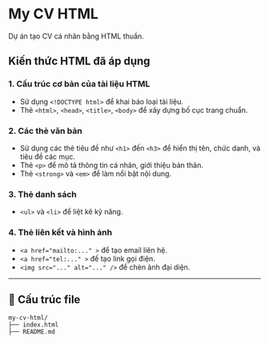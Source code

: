 # My CV HTML

Dự án tạo CV cá nhân bằng HTML thuần.

## Kiến thức HTML đã áp dụng

### 1. Cấu trúc cơ bản của tài liệu HTML
- Sử dụng `<!DOCTYPE html>` để khai báo loại tài liệu.
- Thẻ `<html>`, `<head>`, `<title>`, `<body>` để xây dựng bố cục trang chuẩn.

### 2. Các thẻ văn bản
- Sử dụng các thẻ tiêu đề như `<h1>` đến `<h3>` để hiển thị tên, chức danh, và tiêu đề các mục.
- Thẻ `<p>` để mô tả thông tin cá nhân, giới thiệu bản thân.
- Thẻ `<strong>` và `<em>` để làm nổi bật nội dung.

### 3. Thẻ danh sách
- `<ul>` và `<li>` để liệt kê kỹ năng.

### 4. Thẻ liên kết và hình ảnh
- `<a href="mailto:..." >` để tạo email liên hệ.
- `<a href="tel:..." >` để tạo link gọi điện.
- `<img src="..." alt="..." />` để chèn ảnh đại diện.
  
---

## 📁 Cấu trúc file
```text
my-cv-html/
├── index.html
├── README.md
